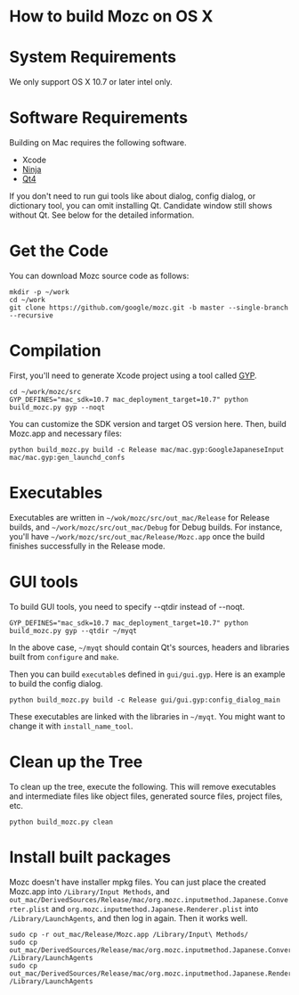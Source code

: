 How to build Mozc on OS X
=========================

# System Requirements

We only support OS X 10.7 or later intel only.

# Software Requirements

Building on Mac requires the following software.

  * Xcode
  * [Ninja](https://github.com/ninja-build/ninja)
  * [Qt4](https://download.qt.io/official_releases/qt/4.8/)

If you don't need to run gui tools like about dialog, config dialog, or dictionary tool, you can omit installing Qt.  Candidate window still shows without Qt.  See below for the detailed information.

# Get the Code

You can download Mozc source code as follows:

```
mkdir -p ~/work
cd ~/work
git clone https://github.com/google/mozc.git -b master --single-branch --recursive
```

# Compilation

First, you'll need to generate Xcode project using a tool called [GYP](https://chromium.googlesource.com/external/gyp).

```
cd ~/work/mozc/src
GYP_DEFINES="mac_sdk=10.7 mac_deployment_target=10.7" python build_mozc.py gyp --noqt
```

You can customize the SDK version and target OS version here. Then, build Mozc.app and necessary files:

```
python build_mozc.py build -c Release mac/mac.gyp:GoogleJapaneseInput mac/mac.gyp:gen_launchd_confs
```

# Executables

Executables are written in `~/wok/mozc/src/out_mac/Release` for Release builds, and `~/work/mozc/src/out_mac/Debug` for Debug builds. For instance, you'll have `~/work/mozc/src/out_mac/Release/Mozc.app` once the build finishes successfully in the Release mode.

# GUI tools

To build GUI tools, you need to specify --qtdir instead of --noqt.

```
GYP_DEFINES="mac_sdk=10.7 mac_deployment_target=10.7" python build_mozc.py gyp --qtdir ~/myqt
```

In the above case, `~/myqt` should contain Qt's sources, headers and libraries built from `configure` and `make`.

Then you can build `executable`s defined in `gui/gui.gyp`.  Here is an example to build the config dialog.

```
python build_mozc.py build -c Release gui/gui.gyp:config_dialog_main
```

These executables are linked with the libraries in `~/myqt`.  You might want to change it with `install_name_tool`.


# Clean up the Tree

To clean up the tree, execute the following. This will remove executables and intermediate files like object files, generated source files, project files, etc.

```
python build_mozc.py clean
```

# Install built packages

Mozc doesn't have installer mpkg files.  You can just place the created Mozc.app into `/Library/Input Methods`, and `out_mac/DerivedSources/Release/mac/org.mozc.inputmethod.Japanese.Converter.plist` and `org.mozc.inputmethod.Japanese.Renderer.plist` into `/Library/LaunchAgents`, and then log in again.  Then it works well.

```
sudo cp -r out_mac/Release/Mozc.app /Library/Input\ Methods/
sudo cp out_mac/DerivedSources/Release/mac/org.mozc.inputmethod.Japanese.Converter.plist /Library/LaunchAgents
sudo cp out_mac/DerivedSources/Release/mac/org.mozc.inputmethod.Japanese.Renderer.plist /Library/LaunchAgents
```
